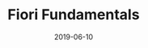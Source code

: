 ---
date: 2019-06-10
title: Fiori Fundamentals
company: SAP
link: https://sap.github.io/fundamental/
image: ./images/fiori-fundamentals.jpg
description: SAP Fiori Fundamentals is a light-weight presentation layer using HTML and CSS with the following implementations under active development – Angular, React, and Vue.

---